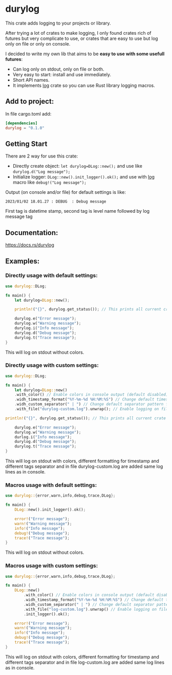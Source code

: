  # durylog
 
 This crate adds logging to your projects or library.
 
 After trying a lot of crates to make logging, I only found crates rich of futures but very complicate to use,
 or crates that are easy to use but log only on file or only on console.
 
 I decided to write my own lib that aims to be **easy to use with some usefull futures**:
 * Can log only on stdout, only on file or both.
 * Very easy to start: install and use immediately.
 * Short API names.
 * It implements [log](https://crates.io/crates/log) crate so you can use Rust library logging macros.
 
 ## Add to project:
 In file cargo.toml add:
 ```toml
 [dependencies]
 durylog = "0.1.0"
 ```
 ## Getting Start
 There are 2 way for use this crate:
 * Directly create object: ```let durylog=DLog::new();``` and use like ```durylog.d("Log message");```
 * Initialize logger: ```DLog::new().init_logger().ok();``` and use with [log](https://crates.io/crates/log) macro like ```debug!("Log message");```
 
 Output (on console and/or file) for default settings is like:
 ```
 2023/01/02 18.01.27 : DEBUG  : Debug message
 ```
 First tag is datetime stamp, second tag is level name followed by log message tag
 ## Documentation:
 https://docs.rs/durylog
 ## Examples:
 ### Directly usage with default settings:
 ```rust
 use durylog::DLog;
 
 fn main() {
     let durylog=DLog::new();
 
     println!("{}", durylog.get_status()); // This prints all current crate settings (in this case are defaults)
 
     durylog.e("Error message");
     durylog.w("Warning message");
     durylog.i("Info message");
     durylog.d("Debug message");
     durylog.t("Trace message");
 }
 ```
 This will log on stdout without colors.
 
 ### Directly usage with custom settings:
 ```rust
 use durylog::DLog;
 
 fn main() {
     let durylog=DLog::new()
     .with_color() // Enable colors in console output (default disabled)
     .widh_timestamp_format("%Y-%m-%d %H:%M:%S") // Change default timestamp
     .widh_custom_separator(" | ") // Change default separator pattern for items
     .with_file("durylog-custom.log").unwrap(); // Enable logging on file (default disable)
 
 println!("{}", durylog.get_status()); // This prints all current crate settings (in this case there are custom)
 
     durylog.e("Error message");
     durylog.w("Warning message");
     durlog.i("Info message");
     durylog.d("Debug message");
     durylog.t("Trace message");
 }
 ```
 This will log on stdout with colors, different formatting for timestamp and different tags separator and in file durylog-custom.log are added same log lines as in console.
 
 ### Macros usage with default settings:
 ```rust
 use durylog::{error,warn,info,debug,trace,DLog};
 
 fn main() {
     DLog::new().init_logger().ok();
 
     error!("Error message");
     warn!("Warning message");
     info!("Info message");
     debug!("Debug message");
     trace!("Trace message");
 }
 ```
 This will log on stdout without colors.
 
 ### Macros usage with custom settings:
 ```rust
 use durylog::{error,warn,info,debug,trace,DLog};
 
 fn main() {
     DLog::new()
         .with_color() // Enable colors in console output (default disabled)
         .widh_timestamp_format("%Y-%m-%d %H:%M:%S") // Change default timestamp
         .widh_custom_separator(" | ") // Change default separator pattern for items
         .with_file("log-custom.log").unwrap() // Enable logging on file (default disable)
         .init_logger().ok();
 
     error!("Error message");
     warn!("Warning message");
     info!("Info message");
     debug!("Debug message");
     trace!("Trace message");
 }
 ```
 This will log on stdout with colors, different formatting for timestamp and different tags separator and in file log-custom.log are added same log lines as in console.
 